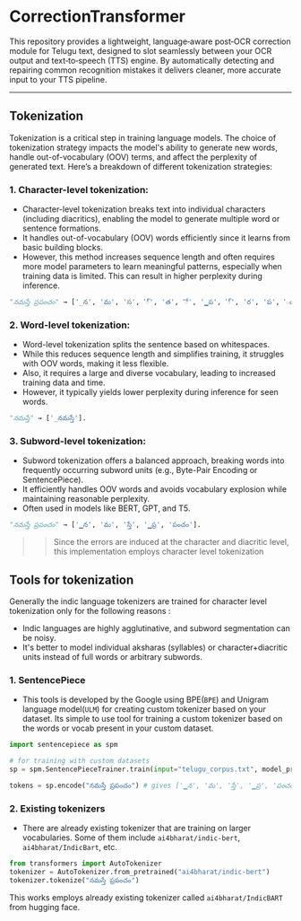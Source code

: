 # CorrectionTransformer
This repository provides a lightweight, language‑aware post‑OCR correction module for Telugu text, designed to slot seamlessly between your OCR output and text‑to‑speech (TTS) engine. By automatically detecting and repairing common recognition mistakes it delivers cleaner, more accurate input to your TTS pipeline.

---

## Tokenization
Tokenization is a critical step in training language models. The choice of tokenization strategy impacts the model's ability to generate new words, handle out-of-vocabulary (OOV) terms, and affect the perplexity of generated text. Here’s a breakdown of different tokenization strategies:

### 1. Character-level tokenization:

- Character-level tokenization breaks text into individual characters (including diacritics), enabling the model to generate multiple word or sentence formations.
- It handles out-of-vocabulary (OOV) words efficiently since it learns from basic building blocks.
- However, this method increases sequence length and often requires more model parameters to learn meaningful patterns, especially when training data is limited. This can result in higher perplexity during inference.
```python
"నమస్తే ప్రపంచం" → ['_న', 'మ', 'స', '్', 'త', 'ే', '▁ప', '్', 'ర', 'ప', 'ం' 'చ', 'ం'].
```

### 2. Word-level tokenization:

- Word-level tokenization splits the sentence based on whitespaces.
- While this reduces sequence length and simplifies training, it struggles with OOV words, making it less flexible.
- Also, it requires a large and diverse vocabulary, leading to increased training data and time.
- However, it typically yields lower perplexity during inference for seen words.
```python
"నమస్తే" → ['_నమస్తే'].
```

### 3. Subword-level tokenization:

- Subword tokenization offers a balanced approach, breaking words into frequently occurring subword units (e.g., Byte-Pair Encoding or SentencePiece).
- It efficiently handles OOV words and avoids vocabulary explosion while maintaining reasonable perplexity.
- Often used in models like BERT, GPT, and T5.
```python
"నమస్తే ప్రపంచం" → ['▁న', 'మ', 'స్తే', '▁ప్ర', 'పంచం'].
```

>> Since the errors are induced at the character and diacritic level, this implementation employs character level tokenization

## Tools for tokenization

Generally the indic language tokenizers are trained for character level tokenization only for the following reasons : 
- Indic languages are highly agglutinative, and subword segmentation can be noisy.
- It's better to model individual aksharas (syllables) or character+diacritic units instead of full words or arbitrary subwords.

### 1. SentencePiece
- This tools is developed by the Google using BPE(`BPE`) and Unigram language model(`ULM`) for creating custom tokenizer based on your dataset. Its simple to use tool for training a custom tokenizer based on the words or vocab present in your custom dataset. 

```python
import sentencepiece as spm

# for training with custom datasets
sp = spm.SentencePieceTrainer.train(input="telugu_corpus.txt", model_prefix="telugu_model", vocab_size=16000)

tokens = sp.encode("నమస్తే ప్రపంచం") # gives ['▁న', 'మ', 'స్తే', '▁ప్ర', 'పంచం'] 
```

### 2. Existing tokenizers
- There are already existing tokenizer that are training on larger vocabularies. Some of them include `ai4bharat/indic-bert`, `ai4bharat/IndicBart`, etc. 

```python
from transformers import AutoTokenizer
tokenizer = AutoTokenizer.from_pretrained("ai4bharat/indic-bert")
tokenizer.tokenize("నమస్తే ప్రపంచం")
```

This works employs already existing tokenizer called `ai4bharat/IndicBART` from hugging face.